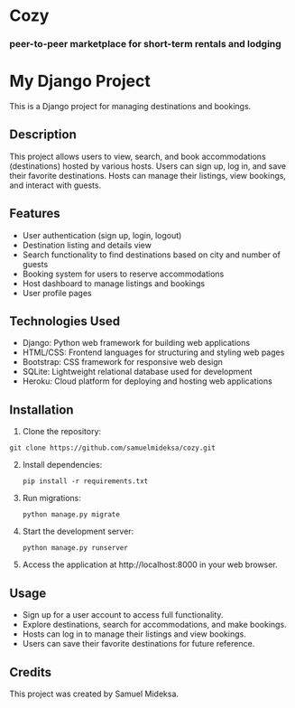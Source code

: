 # Cozy
### peer-to-peer marketplace for short-term rentals and lodging

# My Django Project

This is a Django project for managing destinations and bookings.

## Description

This project allows users to view, search, and book accommodations (destinations) hosted by various hosts. Users can sign up, log in, and save their favorite destinations. Hosts can manage their listings, view bookings, and interact with guests.

## Features

- User authentication (sign up, login, logout)
- Destination listing and details view
- Search functionality to find destinations based on city and number of guests
- Booking system for users to reserve accommodations
- Host dashboard to manage listings and bookings
- User profile pages

## Technologies Used

- Django: Python web framework for building web applications
- HTML/CSS: Frontend languages for structuring and styling web pages
- Bootstrap: CSS framework for responsive web design
- SQLite: Lightweight relational database used for development
- Heroku: Cloud platform for deploying and hosting web applications

## Installation

1. Clone the repository:

`git clone https://github.com/samuelmideksa/cozy.git`

2. Install dependencies:

    `pip install -r requirements.txt`


3. Run migrations:

    `python manage.py migrate`


4. Start the development server:

    `python manage.py runserver`


5. Access the application at http://localhost:8000 in your web browser.

## Usage

- Sign up for a user account to access full functionality.
- Explore destinations, search for accommodations, and make bookings.
- Hosts can log in to manage their listings and view bookings.
- Users can save their favorite destinations for future reference.

## Credits

This project was created by Samuel Mideksa.

